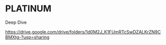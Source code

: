 # PLATINUM

Deep Dive

https://drive.google.com/drive/folders/1d0M2J_K1FUmRTcSwDZALKrZN9CBMXtg-?usp=sharing
